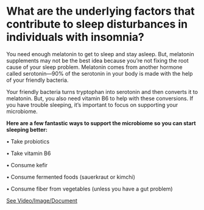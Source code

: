 # What are the underlying factors that contribute to sleep disturbances in individuals with insomnia?

You need enough melatonin to get to sleep and stay asleep. But, melatonin supplements may not be the best idea because you’re not fixing the root cause of your sleep problem.  Melatonin comes from another hormone called serotonin—90% of the serotonin in your body is made with the help of your friendly bacteria. 

Your friendly bacteria turns tryptophan into serotonin and then converts it to melatonin. But, you also need vitamin B6 to help with these conversions.  If you have trouble sleeping, it’s important to focus on supporting your microbiome. 

**Here are a few fantastic ways to support the microbiome so you can start sleeping better:**

• Take probiotics 

• Take vitamin B6

• Consume kefir 

• Consume fermented foods (sauerkraut or kimchi)

• Consume fiber from vegetables (unless you have a gut problem)

 [See Video/Image/Document](https://hls-player.drberg.com/asset?path=migrated-assets/why-insomniacs-always-have-gut-problems)